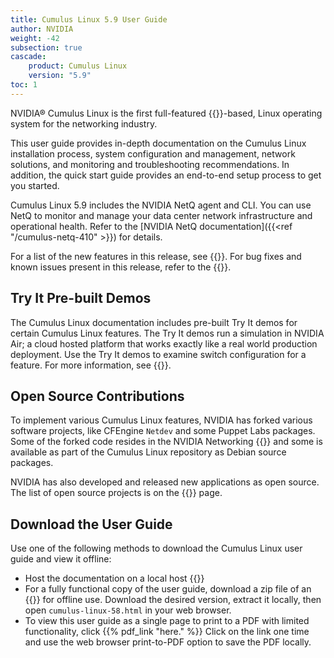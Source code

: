 ```yaml
---
title: Cumulus Linux 5.9 User Guide
author: NVIDIA
weight: -42
subsection: true
cascade:
    product: Cumulus Linux
    version: "5.9"
toc: 1
---
```

NVIDIA® Cumulus Linux is the first full-featured {{<exlink url="https://www.debian.org/releases/bookworm/" text="Debian bookworm" >}}-based, Linux operating system for the networking industry.

This user guide provides in-depth documentation on the Cumulus Linux installation process, system configuration and management, network solutions, and monitoring and troubleshooting recommendations. In addition, the quick start guide provides an end-to-end setup process to get you started.

Cumulus Linux 5.9 includes the NVIDIA NetQ agent and CLI. You can use NetQ to monitor and manage your data center network infrastructure and operational health. Refer to the [NVIDIA NetQ documentation]({{<ref "/cumulus-netq-410" >}}) for details.

For a list of the new features in this release, see {{<link url="Whats-New" text="What's New">}}. For bug fixes and known issues present in this release, refer to the {{<link url="Cumulus-Linux-5.9-Release-Notes" text="Cumulus Linux 5.9 Release Notes">}}.
<!-- vale off -->
## Try It Pre-built Demos
<!-- vale on -->
The Cumulus Linux documentation includes pre-built Try It demos for certain Cumulus Linux features. The Try It demos run a simulation in NVIDIA Air; a cloud hosted platform that works exactly like a real world production deployment. Use the Try It demos to examine switch configuration for a feature. For more information, see {{<link url="Try-It-Pre-built-Demos" text="Try It Pre-built Demos">}}.

## Open Source Contributions

To implement various Cumulus Linux features, NVIDIA has forked various software projects, like CFEngine `Netdev` and some Puppet Labs packages. Some of the forked code resides in the NVIDIA Networking {{<exlink url="https://github.com/CumulusNetworks" text="GitHub repository" >}} and some is available as part of the Cumulus Linux repository as Debian source packages.

NVIDIA has also developed and released new applications as open source. The list of open source projects is on the {{<link title="Cumulus Linux 5.9 Packages" text="Cumulus Linux packages" >}} page.

## Download the User Guide

Use one of the following methods to download the Cumulus Linux user guide and view it offline:

- Host the documentation on a local host {{<exlink url="https://github.com/CumulusNetworks/docs" text="using hugo.">}}
- For a fully functional copy of the user guide, download a zip file of an {{<exlink url="https://docs.nvidia.com/networking-ethernet-software/cumulus-linux-58/CL58-html.zip" text="HTML documentation build">}} for offline use. Download the desired version, extract it locally, then open `cumulus-linux-58.html` in your web browser.
- To view this user guide as a single page to print to a PDF with limited functionality, click {{% pdf_link "here." %}} Click on the link one time and use the web browser print-to-PDF option to save the PDF locally.
